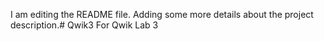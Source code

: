 I am editing the README file. Adding some more details about the project description.# Qwik3
For Qwik Lab 3
